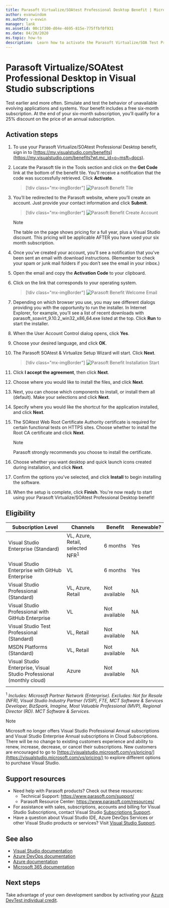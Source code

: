 ```yaml
---
title: Parasoft Virtualize/SOAtest Professional Desktop Benefit | Microsoft Docs
author: evanwindom
ms.author: v-evwin
manager: lank
ms.assetid: 00c1f300-d04e-4695-815e-775ffbf0f931
ms.date: 04/20/2020
ms.topic: how-to
description:  Learn how to activate the Parasoft Virtualize/SOA Test Professional subscription included in your Visual Studio subscription.
---
```


# Parasoft Virtualize/SOAtest Professional Desktop in Visual Studio subscriptions

Test earlier and more often.  Simulate and test the behavior of unavailable evolving applications and systems.  Your benefit includes a free six-month subscription.  At the end of your six-month subscription, you’ll qualify for a 25% discount on the price of an annual subscription.

## Activation steps

1. To use your Parasoft Virtualize/SOAtest Professional Desktop benefit, sign in to [https://my.visualstudio.com/benefits](https://my.visualstudio.com/benefits?wt.mc_id=o~msft~docs).

2. Locate the Parasoft tile in the Tools section and click on the **Get Code** link at the bottom of the benefit tile.   You’ll receive a notification that the code was successfully retrieved.  Click **Activate**.
   > [!div class="mx-imgBorder"]
   > ![Parasoft Benefit Tile](_img/vs-parasoft/vs-parasoft-tile.png)

3. You’ll be redirected to the Parasoft website, where you’ll create an account.  Just provide your contact information and click **Submit**.
   > [!div class="mx-imgBorder"]
   > ![Parasoft Benefit Create Account](_img/vs-parasoft/vs-parasoft-new-account.png)

   > [!Note]
   > The table on the page shows pricing for a full year, plus a Visual Studio discount. This pricing will be applicable AFTER you have used your six month subscription.  

4. Once you’ve created your account, you’ll see a notification that you've been sent an email with download instructions.  (Remember to check your spam or junk mail folders if you don’t see the email in your inbox.)

5. Open the email and copy the **Activation Code** to your clipboard.

6. Click on the link that corresponds to your operating system.
   > [!div class="mx-imgBorder"]
   > ![Parasoft Benefit Welcome Email](_img/vs-parasoft/vs-parasoft-email.png)

7. Depending on which browser you use, you may see different dialogs providing you with the opportunity to run the installer.  In Internet Explorer, for example, you’ll see a list of recent downloads with parasoft_soavirt_9.10.2_win32_x86_64.exe listed at the top. Click **Run** to start the installer.

8. When the User Account Control dialog opens, click **Yes**.

9. Choose your desired language, and click **OK**.

10. The Parasoft SOAtest & Virtualize Setup Wizard will start.  Click **Next**.
    > [!div class="mx-imgBorder"]
    > ![Parasoft Benefit Installation Start](_img/vs-parasoft/vs-parasoft-start-install.png)

11. Click **I accept the agreement**, then click **Next**.

12. Choose where you would like to install the files, and click **Next**.

13. Next, you can choose which components to install, or install them all (default).  Make your selections and click **Next**.

14. Specify where you would like the shortcut for the application installed, and click **Next**.

15. The SOAtest Web Root Certificate Authority certificate is required for certain functional tests on HTTPS sites.  Choose whether to install the Root CA certificate and click **Next**.
    > [!NOTE]
    > Parasoft strongly recommends you choose to install the certificate.

16. Choose whether you want desktop and quick launch icons created during installation, and click **Next**.

17. Confirm the options you've selected, and click **Install** to begin installing the software.

18. When the setup is complete, click **Finish**. You're now ready to start using your Parasoft Virtualize/SOAtest Professional Desktop benefit!

## Eligibility

| Subscription Level                                                 |     Channels                                            | Benefit                                                          | Renewable?    |
|--------------------------------------------------------------------|---------------------------------------------------------|------------------------------------------------------------------|---------------|
| Visual Studio Enterprise (Standard)   | VL, Azure, Retail,  selected NFR<sup>1</sup> | 6 months       |  Yes       |
| Visual Studio Enterprise with GitHub Enterprise | VL | 6 months       |  Yes       |
| Visual Studio Professional (Standard) | VL, Azure, Retail                                       | Not available                                                           |NA         |
| Visual Studio Professional with GitHub Enterprise | VL                                      | Not available                                                           |NA         |
| Visual Studio Test Professional (Standard)                         | VL, Retail                                              | Not available                                                           |NA         |
| MSDN Platforms (Standard)                                          | VL, Retail                                              | Not available                                                           |NA         |
| Visual Studio Enterprise, Visual Studio Professional (monthly cloud) | Azure                                       | Not available                                                           |NA|
||

<sup>1</sup>  *Includes: Microsoft Partner Network (Enterprise).  Excludes:  Not for Resale (NFR), Visual Studio Industry Partner (VSIP), FTE, MCT Software & Services Developer, BizSpark, Imagine, Most Valuable Professional (MVP), Regional Director (RD).  MCT Software & Services.*

> [!NOTE]
> Microsoft no longer offers Visual Studio Professional Annual subscriptions and Visual Studio Enterprise Annual subscriptions in Cloud Subscriptions. There will be no change to existing customers experience and ability to renew, increase, decrease, or cancel their subscriptions. New customers are encouraged to go to [https://visualstudio.microsoft.com/vs/pricing/](https://visualstudio.microsoft.com/vs/pricing/) to explore different options to purchase Visual Studio.

## Support resources
- Need help with Parasoft products?  Check out these resources:
  - Technical Support:  https://www.parasoft.com/support/
  - Parasoft Resource Center:  https://www.parasoft.com/resources/
- For assistance with sales, subscriptions, accounts and billing for Visual Studio Subscriptions, contact Visual Studio [Subscriptions Support](https://visualstudio.microsoft.com/subscriptions/support/).
- Have a question about Visual Studio IDE, Azure DevOps Services or other Visual Studio products or services?  Visit [Visual Studio Support](https://visualstudio.microsoft.com/support/).

## See also
- [Visual Studio documentation](https://docs.microsoft.com/visualstudio/)
- [Azure DevOps documentation](https://docs.microsoft.com/azure/devops/)
- [Azure documentation](https://docs.microsoft.com/azure/)
- [Microsoft 365 documentation](https://docs.microsoft.com/microsoft-365/)

## Next steps
Take advantage of your own development sandbox by activating your [Azure DevTest individual credit](vs-azure.md). 